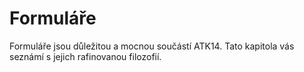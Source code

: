 Formuláře
=========

Formuláře jsou důležitou a mocnou součástí ATK14. Tato kapitola vás seznámí s jejich rafinovanou filozofií.
